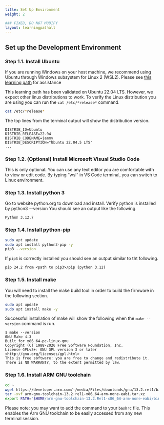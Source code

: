 ```yaml
---
title: Set Up Environment
weight: 2

### FIXED, DO NOT MODIFY
layout: learningpathall
---
```


## Set up the Development Environment

### Step 1.1. Install Ubuntu

If you are running Windows on your host machine, we recommend using Ubuntu through Windows subsystem for Linux 2 (WSL2). Please see [this learning path](https://learn.arm.com/learning-paths/laptops-and-desktops/wsl2/setup/) for assistance  

This learning path has been validated on Ubuntu 22.04 LTS. However, we expect other linux distributions to work. To verify the Linux distribution you are using you can run the `cat /etc/*release*` command. 

```bash
cat /etc/*release*
```
The top lines from the terminal output will show the distribution version. 

```output
DISTRIB_ID=Ubuntu
DISTRIB_RELEASE=22.04
DISTRIB_CODENAME=jammy
DISTRIB_DESCRIPTION="Ubuntu 22.04.5 LTS"
...
```

### Step 1.2. (Optional) Install Microsoft Visual Studio Code

This is only optional. You can use any text editor you are comfortable with to view or edit code. By typing “wsl” in VS Code terminal, you can switch to Linux environment.

### Step 1.3. Install python 3

Go to website python.org to download and install.
Verify python is installed by
python3 --version
You should see an output like the following.
```output
Python 3.12.7
```
### Step 1.4. Install python-pip

```bash
sudo apt update
sudo apt install python3-pip -y
pip3 --version
```

If `pip3` is correctly installed you should see an output similar to tht following.

```output
pip 24.2 from <path to pip3>/pip (python 3.12)
```

### Step 1.5. Install make

You will need to install the make build tool in order to build the firmware in the following section.

```bash
sudo apt update
sudo apt install make -y
```

Successful installation of make will show the following when the `make --version` command is run.

```output
$ make --version
GNU Make 4.3
Built for x86_64-pc-linux-gnu
Copyright (C) 1988-2020 Free Software Foundation, Inc.
License GPLv3+: GNU GPL version 3 or later <http://gnu.org/licenses/gpl.html>
This is free software: you are free to change and redistribute it.
There is NO WARRANTY, to the extent permitted by law.
```

### Step 1.6. Install ARM GNU toolchain

```bash
cd ~
wget https://developer.arm.com/-/media/Files/downloads/gnu/13.2.rel1/binrel/arm-gnu-toolchain-13.2.rel1-x86_64-arm-none-eabi.tar.xz
tar -xvf arm-gnu-toolchain-13.2.rel1-x86_64-arm-none-eabi.tar.xz
export PATH="$HOME/arm-gnu-toolchain-13.2.Rel1-x86_64-arm-none-eabi/bin/:$PATH"
```

Please note: you may want to add the command to your `bashrc` file. This enables the Arm GNU toolchain to be easily accessed from any new terminal session. 

